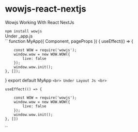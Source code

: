 # wowjs-react-nextjs
Wowjs Working With React NextJs

`` npm install wowjs ``
<br>
Under _app.js
<br>
``
function MyApp({ Component, pageProps }) {
    useEffect(() => {
        
        const WOW = require('wowjs');
        window.wow = new WOW.WOW({
            live: false
        });
        window.wow.init();
    }, []);
}
export default MyApp
``
<br>
Under Layout Js
<br>
``

    useEffect(() => {
        
        const WOW = require('wowjs');
        window.wow = new WOW.WOW({
            live: false
        });
        window.wow.init();
    }, [])
``
